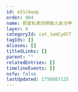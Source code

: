 ```yaml
---
id: e21cbwap
order: 904
name: 假冒私家侦探做人皮马甲
layer: 4
categoryId: cat_1wmCydV7
tagIds: []
aliases: []
titledLinks: []
parent: ""
relatedEntries: []
timelineEvents: []
nsfw: false
lastUpdated: 1758087125
---
```


